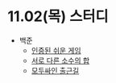 # 11.02(목) 스터디

- 백준
  - [인증된 쉬운 게임](https://www.acmicpc.net/problem/22846)
  - [서로 다른 소수의 합](https://www.acmicpc.net/problem/3908)
  - [모두싸인 출근길](https://www.acmicpc.net/problem/24229)
